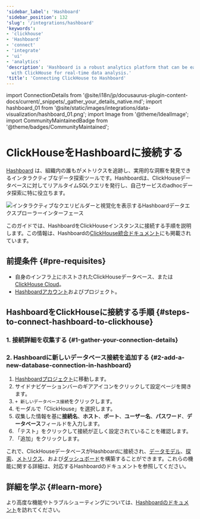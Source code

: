 ```yaml
---
'sidebar_label': 'Hashboard'
'sidebar_position': 132
'slug': '/integrations/hashboard'
'keywords':
- 'clickhouse'
- 'Hashboard'
- 'connect'
- 'integrate'
- 'ui'
- 'analytics'
'description': 'Hashboard is a robust analytics platform that can be easily integrated
  with ClickHouse for real-time data analysis.'
'title': 'Connecting ClickHouse to Hashboard'
---
```


import ConnectionDetails from '@site/i18n/jp/docusaurus-plugin-content-docs/current/_snippets/_gather_your_details_native.md';
import hashboard_01 from '@site/static/images/integrations/data-visualization/hashboard_01.png';
import Image from '@theme/IdealImage';
import CommunityMaintainedBadge from '@theme/badges/CommunityMaintained';


# ClickHouseをHashboardに接続する

<CommunityMaintainedBadge/>

[Hashboard](https://hashboard.com) は、組織内の誰もがメトリクスを追跡し、実用的な洞察を発見できるインタラクティブなデータ探索ツールです。Hashboardは、ClickHouseデータベースに対してリアルタイムSQLクエリを発行し、自己サービスのadhocデータ探索に特に役立ちます。

<Image size="md" img={hashboard_01} alt="インタラクティブなクエリビルダーと視覚化を表示するHashboardデータエクスプローラーインターフェース" border />

<br/>

このガイドでは、HashboardをClickHouseインスタンスに接続する手順を説明します。この情報は、Hashboardの[ClickHouse統合ドキュメント](https://docs.hashboard.com/docs/database-connections/clickhouse)にも掲載されています。

## 前提条件 {#pre-requisites}

- 自身のインフラ上にホストされたClickHouseデータベース、または[ClickHouse Cloud](https://clickhouse.com/)。
- [Hashboardアカウント](https://hashboard.com/getAccess)およびプロジェクト。

## HashboardをClickHouseに接続する手順 {#steps-to-connect-hashboard-to-clickhouse}

### 1. 接続詳細を収集する {#1-gather-your-connection-details}

<ConnectionDetails />

### 2. Hashboardに新しいデータベース接続を追加する {#2-add-a-new-database-connection-in-hashboard}

1. [Hashboardプロジェクト](https://hashboard.com/app)に移動します。
2. サイドナビゲーションバーのギアアイコンをクリックして設定ページを開きます。
3. `+ 新しいデータベース接続`をクリックします。
4. モーダルで「ClickHouse」を選択します。
5. 収集した情報を基に**接続名**、**ホスト**、**ポート**、**ユーザー名**、**パスワード**、**データベース**フィールドを入力します。
6. 「テスト」をクリックして接続が正しく設定されていることを確認します。
7. 「追加」をクリックします。

これで、ClickHouseデータベースがHashboardに接続され、[データモデル](https://docs.hashboard.com/docs/data-modeling/add-data-model)、[探索](https://docs.hashboard.com/docs/visualizing-data/explorations)、[メトリクス](https://docs.hashboard.com/docs/metrics)、および[ダッシュボード](https://docs.hashboard.com/docs/dashboards)を構築することができます。これらの機能に関する詳細は、対応するHashboardのドキュメントを参照してください。

## 詳細を学ぶ {#learn-more}

より高度な機能やトラブルシューティングについては、[Hashboardのドキュメント](https://docs.hashboard.com/)を訪れてください。
